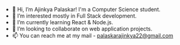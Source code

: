 - 👋 Hi, I’m Ajinkya Palaskar! I'm a Computer Science student.
- 👀 I’m interested mostly in Full Stack development.
- 🌱 I’m currently learning React & Node.js.
- 💞️ I’m looking to collaborate on web application projects.
- 📫 You can reach me at my mail - palaskarajinkya22@gmail.com
